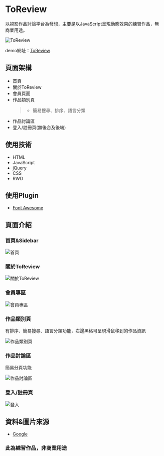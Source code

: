 # ToReview

以視影作品討論平台為發想，主要是以JavaScript呈現動態效果的練習作品，無商業用途。

![ToReview](https://ronchang8215.github.io/ToReview/icon/logo4.png "ToReview")

demo網址：[ToReview](https://ronchang8215.github.io/ToReview/)

## 頁面架構
* 首頁
* 關於ToReview
* 會員頁面
* 作品類別頁
  >+ 簡易搜尋、排序、語言分類
* 作品討論區
* 登入/註冊頁(無後台及後端)

## 使用技術
* HTML
* JavaScript
* jQuery
* CSS
* RWD

## 使用Plugin
* [Font Awesome](https://fontawesome.com/)

## 頁面介紹

### 首頁&Sidebar
![首頁](https://i.imgur.com/98Mfxzj.png)
### 關於ToReview
![關於ToReview](https://i.imgur.com/h5TubyK.png)
### 會員專區
![會員專區](https://i.imgur.com/bc8SC7v.png)
### 作品類別頁
有排序、簡易搜尋、語言分類功能，右邊黑格可呈現滑鼠移到的作品資訊

![作品類別頁](https://i.imgur.com/GFenBAT.png)
### 作品討論區
簡易分頁功能

![作品討論區](https://i.imgur.com/IRNBPai.png)
### 登入/註冊頁
![登入](https://i.imgur.com/DUpLeOw.png)
## 資料&圖片來源
* [Google](https://www.google.com/)

### 此為練習作品，非商業用途